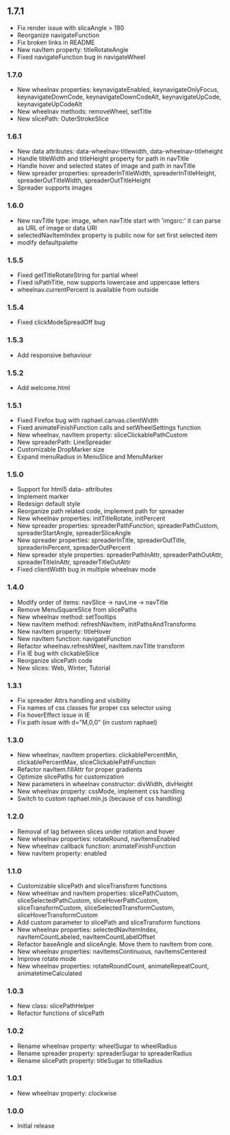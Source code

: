 ## 1.7.1

* Fix render issue with slicaAngle > 180
* Reorganize navigateFunction
* Fix broken links in README
* New navItem property: titleRotateAngle
* Fixed navigateFunction bug in navigateWheel

### 1.7.0

* New wheelnav properties: keynavigateEnabled, keynavigateOnlyFocus, keynavigateDownCode, keynavigateDownCodeAlt, keynavigateUpCode, keynavigateUpCodeAlt
* New wheelnav methods: removeWheel, setTitle
* New slicePath: OuterStrokeSlice

### 1.6.1

* New data attributes: data-wheelnav-titlewidth, data-wheelnav-titleheight
* Handle titleWidth and titleHeight property for path in navTitle
* Handle hover and selected states of image and path in navTitle
* New spreader properties: spreaderInTitleWidth, spreaderInTitleHeight, spreaderOutTitleWidth, spreaderOutTitleHeight
* Spreader supports images

### 1.6.0

* New navTitle type: image, when navTitle start with 'imgsrc:' it can parse as URL of image or data URI 
* selectedNavItemIndex property is public now for set first selected item
* modify defaultpalette

### 1.5.5

* Fixed getTitleRotateString for partial wheel
* Fixed isPathTitle, now supports lowercase and uppercase letters
* wheelnav.currentPercent is available from outside

### 1.5.4

* Fixed clickModeSpreadOff bug

### 1.5.3

* Add responsive behaviour

### 1.5.2

* Add welcome.html

### 1.5.1

* Fixed Firefox bug with raphael.canvas.clientWidth
* Fixed animateFinishFunction calls and setWheelSettings function
* New wheelnav, navItem property: sliceClickablePathCustom
* New spreaderPath: LineSpreader
* Customizable DropMarker size
* Expand menuRadius in MenuSlice and MenuMarker

### 1.5.0

* Support for html5 data- attributes
* Implement marker
* Redesign default style
* Reorganize path related code, implement path for spreader
* New wheelnav properties: initTitleRotate, initPercent
* New spreader properties: spreaderPathFunction, spreaderPathCustom, spreaderStartAngle, spreaderSliceAngle
* New spreader properties: spreaderInTitle, spreaderOutTitle, spreaderInPercent, spreaderOutPercent
* New spreader style properties: spreaderPathInAttr, spreaderPathOutAttr, spreaderTitleInAttr, spreaderTitleOutAttr
* Fixed clientWidth bug in multiple wheelnav mode

### 1.4.0

* Modify order of items: navSlice -> navLine -> navTitle
* Remove MenuSquareSlice from slicePaths
* New wheelnav method: setTooltips
* New navItem method: refreshNavItem, initPathsAndTransforms
* New navItem property: titleHover
* New navItem function: navigateFunction
* Refactor wheelnav.refreshWeel, navItem.navTitle transform
* Fix IE bug with clickableSlice
* Reorganize slicePath code
* New slices: Web, Winter, Tutorial

### 1.3.1

* Fix spreader Attrs handling and visibility
* Fix names of css classes for proper css selector using
* Fix hoverEffect issue in IE
* Fix path issue with d="M,0,0" (in custom raphael)

### 1.3.0

* New wheelnav, navItem properties: clickablePercentMin, clickablePercentMax, sliceClickablePathFunction
* Refactor navItem.fillAttr for proper gradients
* Optimize slicePaths for customization
* New parameters in wheelnav constructor: divWidth, divHeight
* New wheelnav property: cssMode, implement css handling
* Switch to custom raphael.min.js (because of css handling)

### 1.2.0

* Removal of lag between slices under rotation and hover
* New wheelnav properties: rotateRound, navItemsEnabled
* New wheelnav callback function: animateFinishFunction
* New navItem property: enabled

### 1.1.0

* Customizable slicePath and sliceTransform functions
* New wheelnav and navItem properties: slicePathCustom, sliceSelectedPathCustom, sliceHoverPathCustom, sliceTransformCustom, sliceSelectedTransformCustom, sliceHoverTransformCustom
* Add custom parameter to slicePath and sliceTransform functions
* New wheelnav properties: selectedNavItemIndex, navItemCountLabeled, navItemCountLabelOffset
* Refactor baseAngle and sliceAngle. Move them to navItem from core.
* New wheelnav properties: navItemsContinuous, navItemsCentered
* Improve rotate mode
* New wheelnav properties: rotateRoundCount, animateRepeatCount, animatetimeCalculated

### 1.0.3

* New class: slicePathHelper
* Refactor functions of slicePath

### 1.0.2

* Rename wheelnav property: wheelSugar to wheelRadius
* Rename spreader property: spreaderSugar to spreaderRadius
* Rename slicePath property: titleSugar to titleRadius

### 1.0.1

* New wheelnav property: clockwise

### 1.0.0

* Initial release